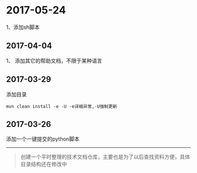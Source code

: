 


# 2017-05-24

1、添加sh脚本



## 2017-04-04

1、
添加其它的帮助文档，不限于某种语言




## 2017-03-29

添加目录

```
mvn clean install -e -U -e详细异常,-U强制更新
```





## 2017-03-26


添加一个一键提交的python脚本

---

> 创建一个平时整理的技术文档仓库，主要也是为了以后查找资料方便，具体目录结构还在修改中



